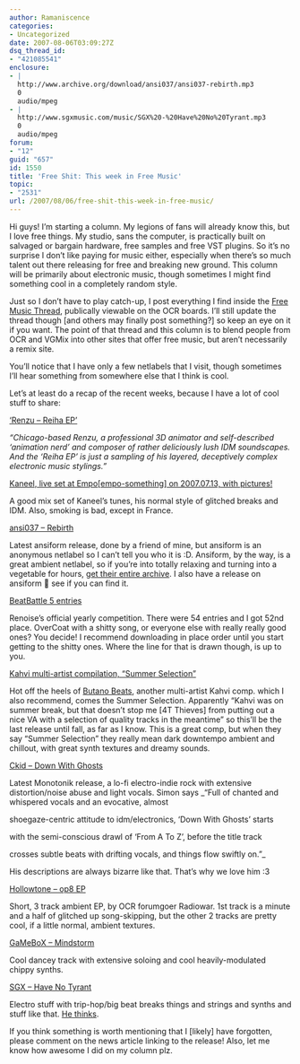 ```yaml
---
author: Ramaniscence
categories:
- Uncategorized
date: 2007-08-06T03:09:27Z
dsq_thread_id:
- "421085541"
enclosure:
- |
  http://www.archive.org/download/ansi037/ansi037-rebirth.mp3
  0
  audio/mpeg
- |
  http://www.sgxmusic.com/music/SGX%20-%20Have%20No%20Tyrant.mp3
  0
  audio/mpeg
forum:
- "12"
guid: "657"
id: 1550
title: 'Free Shit: This week in Free Music'
topic:
- "2531"
url: /2007/08/06/free-shit-this-week-in-free-music/
---
```


Hi guys! I&#8217;m starting a column. My legions of fans will already know this, but I love free things. My studio, sans the computer, is practically built on salvaged or bargain hardware, free samples and free VST plugins. So it&#8217;s no surprise I don&#8217;t like paying for music either, especially when there&#8217;s so much talent out there releasing for free and breaking new ground. This column will be primarily about electronic music, though sometimes I might find something cool in a completely random style.
  
Just so I don&#8217;t have to play catch-up, I post everything I find inside the <a target="_blank" href="http://www.ocremix.org/forums/showthread.php?p=201847">Free Music Thread</a>, publically viewable on the OCR boards. I&#8217;ll still update the thread though [and others may finally post something?] so keep an eye on it if you want. The point of that thread and this column is to blend people from OCR and VGMix into other sites that offer free music, but aren&#8217;t necessarily a remix site.

You&#8217;ll notice that I have only a few netlabels that I visit, though sometimes I&#8217;ll hear something from somewhere else that I think is cool.

Let&#8217;s at least do a recap of the recent weeks, because I have a lot of cool stuff to share:
  
<a target="_blank" href="http://www.mono211.com/content/releases/mtkmp187.html">&#8216;Renzu &#8211; Reiha EP&#8217;</a>
  
_&#8220;Chicago-based Renzu, a professional 3D animator and self-described &#8216;animation nerd&#8217; and composer of rather deliciously lush IDM soundscapes. And the &#8216;Reiha EP&#8217; is just a sampling of his layered, deceptively complex electronic music stylings.&#8221;_

<a target="_blank" href="http://kaneel.free.fr/livesets/liveset_empo_130707/">Kaneel, live set at Empo[empo-something] on 2007.07.13, with pictures!</a>
  
A good mix set of Kaneel&#8217;s tunes, his normal style of glitched breaks and IDM. Also, smoking is bad, except in France.

<a target="_blank" href="http://www.archive.org/download/ansi037/ansi037-rebirth.mp3">ansi037 &#8211; Rebirth</a>
  
Latest ansiform release, done by a friend of mine, but ansiform is an anonymous netlabel so I can&#8217;t tell you who it is :D. Ansiform, by the way, is a great ambient netlabel, so if you&#8217;re into totally relaxing and turning into a vegetable for hours, <a target="_blank" href="http://ansiform.afraid.org/">get their entire archive</a>. I also have a release on ansiform 🙂 see if you can find it.

<a target="_blank" href="http://www.renoise.com/beatbattle5/ranking.php">BeatBattle 5 entries</a>
  
Renoise&#8217;s official yearly competition. There were 54 entries and I got 52nd place. OverCoat with a shitty song, or everyone else with really really good ones? You decide! I recommend downloading in place order until you start getting to the shitty ones. Where the line for that is drawn though, is up to you.

<a target="_blank" href="http://kahvi.org/152.php">Kahvi multi-artist compilation, &#8220;Summer Selection&#8221;</a>
  
Hot off the heels of <a target="_blank" href="http://kahvi.org/151.php">Butano Beats</a>, another multi-artist Kahvi comp. which I also recommend, comes the Summer Selection. Apparently &#8220;Kahvi was on summer break, but that doesn&#8217;t stop me [4T Thieves] from putting out a nice VA with a selection of quality tracks in the meantime&#8221; so this&#8217;ll be the last release until fall, as far as I know. This is a great comp, but when they say &#8220;Summer Selection&#8221; they really mean dark downtempo ambient and chillout, with great synth textures and dreamy sounds.

<a target="_blank" href="http://www.mono211.com/content/releases/mtkmp188.html">Ckid &#8211; Down With Ghosts</a>
  
Latest Monotonik release, a lo-fi electro-indie rock with extensive distortion/noise abuse and light vocals. Simon says _&#8220;Full of chanted and whispered vocals and an evocative, almost
  
shoegaze-centric attitude to idm/electronics, &#8216;Down With Ghosts&#8217; starts
  
with the semi-conscious drawl of &#8216;From A To Z&#8217;, before the title track
  
crosses subtle beats with drifting vocals, and things flow swiftly on.&#8221;_

His descriptions are always bizarre like that. That&#8217;s why we love him :3

<a target="_blank" href="http://www.ocremix.org/forums/showthread.php?t=11201">Hollowtone &#8211; op8 EP</a>
  
Short, 3 track ambient EP, by OCR forumgoer Radiowar. 1st track is a minute and a half of glitched up song-skipping, but the other 2 tracks are pretty cool, if a little normal, ambient textures.

<a target="_blank" href="http://www.reunionstudio.org/music.html#045">GaMeBoX &#8211; Mindstorm</a>
  
Cool dancey track with extensive soloing and cool heavily-modulated chippy synths.

<a target="_blank" href="http://www.sgxmusic.com/music/SGX%20-%20Have%20No%20Tyrant.mp3">SGX &#8211; Have No Tyrant</a>
  
Electro stuff with trip-hop/big beat breaks things and strings and synths and stuff like that. <a target="_blank" href="http://www.ocremix.org/forums/showthread.php?t=11119">He thinks</a>.

If you think something is worth mentioning that I [likely] have forgotten, please comment on the news article linking to the release! Also, let me know how awesome I did on my column plz.